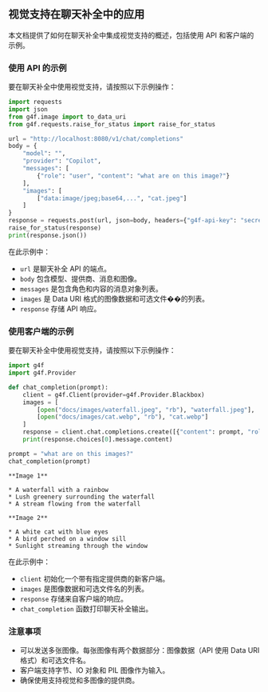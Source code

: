 ## 视觉支持在聊天补全中的应用

本文档提供了如何在聊天补全中集成视觉支持的概述，包括使用 API 和客户端的示例。

### 使用 API 的示例

要在聊天补全中使用视觉支持，请按照以下示例操作：

```python
import requests
import json
from g4f.image import to_data_uri
from g4f.requests.raise_for_status import raise_for_status

url = "http://localhost:8080/v1/chat/completions"
body = {
    "model": "",
    "provider": "Copilot",
    "messages": [
        {"role": "user", "content": "what are on this image?"}
    ],
    "images": [
        ["data:image/jpeg;base64,...", "cat.jpeg"]
    ]
}
response = requests.post(url, json=body, headers={"g4f-api-key": "secret"})
raise_for_status(response)
print(response.json())
```

在此示例中：
- `url` 是聊天补全 API 的端点。
- `body` 包含模型、提供商、消息和图像。
- `messages` 是包含角色和内容的消息对象列表。
- `images` 是 Data URI 格式的图像数据和可选文件��的列表。
- `response` 存储 API 响应。

### 使用客户端的示例

要在聊天补全中使用视觉支持，请按照以下示例操作：

```python
import g4f
import g4f.Provider

def chat_completion(prompt):
    client = g4f.Client(provider=g4f.Provider.Blackbox)
    images = [
        [open("docs/images/waterfall.jpeg", "rb"), "waterfall.jpeg"],
        [open("docs/images/cat.webp", "rb"), "cat.webp"]
    ]
    response = client.chat.completions.create([{"content": prompt, "role": "user"}], "", images=images)
    print(response.choices[0].message.content)

prompt = "what are on this images?"
chat_completion(prompt)
```

```
**Image 1**

* A waterfall with a rainbow
* Lush greenery surrounding the waterfall
* A stream flowing from the waterfall

**Image 2**

* A white cat with blue eyes
* A bird perched on a window sill
* Sunlight streaming through the window
```

在此示例中：
- `client` 初始化一个带有指定提供商的新客户端。
- `images` 是图像数据和可选文件名的列表。
- `response` 存储来自客户端的响应。
- `chat_completion` 函数打印聊天补全输出。

### 注意事项

- 可以发送多张图像。每张图像有两个数据部分：图像数据（API 使用 Data URI 格式）和可选文件名。
- 客户端支持字节、IO 对象和 PIL 图像作为输入。
- 确保使用支持视觉和多图像的提供商。
